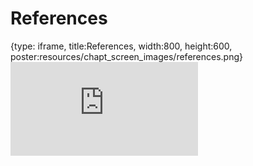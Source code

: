 # References
 
{type: iframe, title:References, width:800, height:600, poster:resources/chapt_screen_images/references.png}
![](https://hutchdatascience.org/Ethical_Data_Handling_for_Cancer_Research/references.html)
 

 
